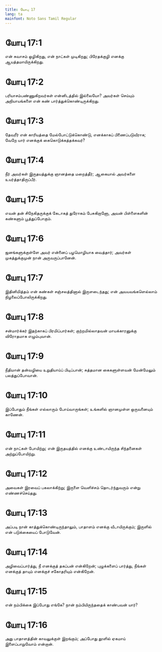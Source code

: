 ```yaml
---
title: யோபு 17
lang: ta
mainfont: Noto Sans Tamil Regular
---
```


# யோபு 17:1

என் சுவாசம் ஒழிகிறது, என் நாட்கள் முடிகிறது; பிரேதக்குழி எனக்கு ஆயத்தமாயிருக்கிறது.

# யோபு 17:2

பரியாசம்பண்ணுகிறவர்கள் என்னிடத்தில் இல்லையோ? அவர்கள் செய்யும் அநியாயங்களை என் கண் பார்த்துக்கொண்டிருக்கிறது.

# யோபு 17:3

தேவரீர் என் காரியத்தை மேல்போட்டுக்கொண்டு, எனக்காகப் பிணைப்படுவீராக; வேறே யார் எனக்குக் கைகொடுக்கத்தக்கவர்?

# யோபு 17:4

நீர் அவர்கள் இருதயத்துக்கு ஞானத்தை மறைத்தீர்; ஆகையால் அவர்களை உயர்த்தாதிருப்பீர்.

# யோபு 17:5

எவன் தன் சிநேகிதருக்குக் கேடாகத் துரோகம் பேசுகிறானோ, அவன் பிள்ளைகளின் கண்களும் பூத்துப்போகும்.

# யோபு 17:6

ஜனங்களுக்குள்ளே அவர் என்னைப் பழமொழியாக வைத்தார்; அவர்கள் முகத்துக்குமுன் நான் அருவருப்பானேன்.

# யோபு 17:7

இதினிமித்தம் என் கண்கள் சஞ்சலத்தினால் இருளடைந்தது; என் அவயவங்களெல்லாம் நிழலைப்போலிருக்கிறது.

# யோபு 17:8

சன்மார்க்கர் இதற்காகப் பிரமிப்பார்கள்; குற்றமில்லாதவன் மாயக்காரனுக்கு விரோதமாக எழும்புவான்.

# யோபு 17:9

நீதிமான் தன்வழியை உறுதியாய்ப் பிடிப்பான்; சுத்தமான கைகளுள்ளவன் மேன்மேலும் பலத்துப்போவான்.

# யோபு 17:10

இப்போதும் நீங்கள் எல்லாரும் போய்வாருங்கள்; உங்களில் ஞானமுள்ள ஒருவனையும் காணேன்.

# யோபு 17:11

என் நாட்கள் போயிற்று; என் இருதயத்தில் எனக்கு உண்டாயிருந்த சிந்தனைகள் அற்றுப்போயிற்று.

# யோபு 17:12

அவைகள் இரவைப் பகலாக்கிற்று; இருளை வெளிச்சம் தொடர்ந்துவரும் என்று எண்ணச்செய்தது.

# யோபு 17:13

அப்படி நான் காத்துக்கொண்டிருந்தாலும், பாதாளம் எனக்கு வீடாயிருக்கும்; இருளில் என் படுக்கையைப் போடுவேன்.

# யோபு 17:14

அழிவைப்பார்த்து, நீ எனக்குத் தகப்பன் என்கிறேன்; புழுக்களைப் பார்த்து, நீங்கள் எனக்குத் தாயும் எனக்குச் சகோதரியும் என்கிறேன்.

# யோபு 17:15

என் நம்பிக்கை இப்போது எங்கே? நான் நம்பியிருந்ததைக் காண்பவன் யார்?

# யோபு 17:16

அது பாதாளத்தின் காவலுக்குள் இறங்கும்; அப்போது தூளில் ஏகமாய் இளைப்பாறுவோம் என்றான்.

